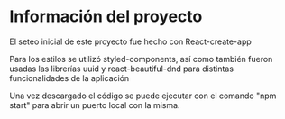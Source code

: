 # Información del proyecto

El seteo inicial de este proyecto fue hecho con React-create-app

Para los estilos se utilizó styled-components, así como también fueron usadas las librerías uuid y react-beautiful-dnd para distintas funcionalidades de la aplicación

Una vez descargado el código se puede ejecutar con el comando "npm start" para abrir un puerto local con la misma.

